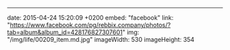---
date: 2015-04-24 15:20:09 +0200
embed: "facebook"
link: "https://www.facebook.com/pg/rebbix.company/photos/?tab=album&album_id=428176827307601"
img: "/img/life/00209_item.md.jpg"
imageWidth: 530
imageHeight: 354
